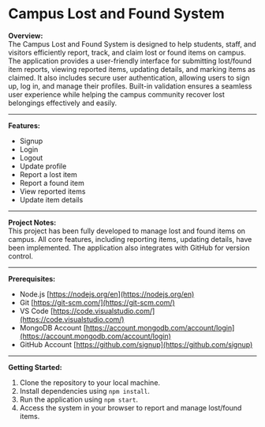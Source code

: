 # Campus Lost and Found System

**Overview:**  
The Campus Lost and Found System is designed to help students, staff, and visitors efficiently report, track, and claim lost or found items on campus. The application provides a user-friendly interface for submitting lost/found item reports, viewing reported items, updating details, and marking items as claimed. It also includes secure user authentication, allowing users to sign up, log in, and manage their profiles. Built-in validation ensures a seamless user experience while helping the campus community recover lost belongings effectively and easily.

---

**Features:**

- Signup
- Login
- Logout
- Update profile
- Report a lost item
- Report a found item
- View reported items
- Update item details

---

**Project Notes:**  
This project has been fully developed to manage lost and found items on campus. All core features, including reporting items, updating details, have been implemented. The application also integrates with GitHub for version control.

---

**Prerequisites:**

- Node.js [https://nodejs.org/en](https://nodejs.org/en)
- Git [https://git-scm.com/](https://git-scm.com/)
- VS Code [https://code.visualstudio.com/](https://code.visualstudio.com/)
- MongoDB Account [https://account.mongodb.com/account/login](https://account.mongodb.com/account/login)
- GitHub Account [https://github.com/signup](https://github.com/signup)

---

**Getting Started:**

1. Clone the repository to your local machine.
2. Install dependencies using `npm install`.
3. Run the application using `npm start`.
4. Access the system in your browser to report and manage lost/found items.
